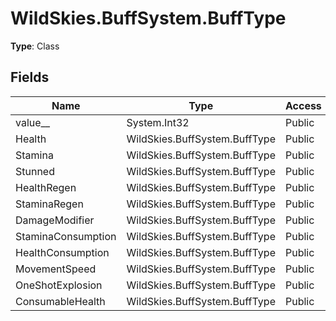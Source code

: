 ﻿# WildSkies.BuffSystem.BuffType

**Type**: Class

## Fields

| Name | Type | Access |
|------|------|--------|
| value__ | System.Int32 | Public |
| Health | WildSkies.BuffSystem.BuffType | Public |
| Stamina | WildSkies.BuffSystem.BuffType | Public |
| Stunned | WildSkies.BuffSystem.BuffType | Public |
| HealthRegen | WildSkies.BuffSystem.BuffType | Public |
| StaminaRegen | WildSkies.BuffSystem.BuffType | Public |
| DamageModifier | WildSkies.BuffSystem.BuffType | Public |
| StaminaConsumption | WildSkies.BuffSystem.BuffType | Public |
| HealthConsumption | WildSkies.BuffSystem.BuffType | Public |
| MovementSpeed | WildSkies.BuffSystem.BuffType | Public |
| OneShotExplosion | WildSkies.BuffSystem.BuffType | Public |
| ConsumableHealth | WildSkies.BuffSystem.BuffType | Public |

